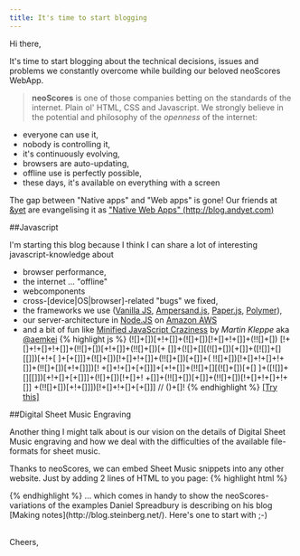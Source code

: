 ```yaml
---
title: It's time to start blogging
---
```


Hi there,

It's time to start blogging about the technical decisions, issues and problems we constantly overcome while building our beloved neoScores WebApp.

> **neoScores** is one of those companies betting on the standards of the internet. Plain ol' HTML, CSS and Javascript. We strongly believe in the potential and philosophy of the *openness* of the internet:
 - everyone can use it,
 - nobody is controlling it,
 - it's continuously evolving,
 - browsers are auto-updating,
 - offline use is perfectly possible,
 - these days, it's available on everything with a screen

The gap between "Native apps" and "Web apps" is gone! Our friends at [&yet](https://andyet.com/) are evangelising it as ["Native Web Apps" (http://blog.andyet.com)](http://blog.andyet.com/2015/01/22/native-web-apps#native-web-apps)

##Javascript

I'm starting this blog because I think I can share a lot of interesting javascript-knowledge about
 - browser performance,
 - the internet ... "offline"
 - webcomponents
 - cross-[device|OS|browser]-related "bugs" we fixed,
 - the frameworks we use ([Vanilla JS](http://vanilla-js.com/), [Ampersand.js](http://ampersandjs.com/), [Paper.js](http://paperjs.org/), [Polymer](https://www.polymer-project.org)),
 - our server-architecture in [Node.JS](https://nodejs.org/) on [Amazon AWS](http://aws.amazon.com/)
 - and a bit of fun like [Minified JavaScript Craziness](http://aem1k.com) by *Martin Kleppe* aka [@aemkei](http://twitter.com/aemkei)
  {% highlight js %}
  (![]+[])[+!+[]]+(![]+[])[!+[]+!+[]]+(!![]+[])
  [!+[]+!+[]+!+[]]+(!![]+[])[+!+[]]+(!![]+[])[+
  []]+(![]+[][(![]+[])[+[]]+([![]]+[][[]])[+!+[
  ]+[+[]]]+(![]+[])[!+[]+!+[]]+(!![]+[])[+[]]+(
  !![]+[])[!+[]+!+[]+!+[]]+(!![]+[])[+!+[]]])[!
  +[]+!+[]+[+[]]]+[+!+[]]+(!![]+[][(![]+[])[+[]
  ]+([![]]+[][[]])[+!+[]+[+[]]]+(![]+[])[!+[]+!
  +[]]+(!![]+[])[+[]]+(!![]+[])[!+[]+!+[]+!+[]]
  +(!![]+[])[+!+[]]])[!+[]+!+[]+[+[]]] // ()+[]!
  {% endhighlight %}
  <a href="javascript:eval((![]+[])[+!+[]]+(![]+[])[!+[]+!+[]]+(!![]+[])[!+[]+!+[]+!+[]]+(!![]+[])[+!+[]]+(!![]+[])[+[]]+(![]+[][(![]+[])[+[]]+([![]]+[][[]])[+!+[]+[+[]]]+(![]+[])[!+[]+!+[]]+(!![]+[])[+[]]+(!![]+[])[!+[]+!+[]+!+[]]+(!![]+[])[+!+[]]])[!+[]+!+[]+[+[]]]+[+!+[]]+(!![]+[][(![]+[])[+[]]+([![]]+[][[]])[+!+[]+[+[]]]+(![]+[])[!+[]+!+[]]+(!![]+[])[+[]]+(!![]+[])[!+[]+!+[]+!+[]]+(!![]+[])[+!+[]]])[!+[]+!+[]+[+[]]])">[Try this]</a>

##Digital Sheet Music Engraving

Another thing I might talk about is our vision on the details of Digital Sheet Music engraving and how we deal with the difficulties of the available file-formats for sheet music.

Thanks to neoScores, we can embed Sheet Music snippets into any other website. Just by adding 2 lines of HTML to you page:
{% highlight html %}
<div data-src="2e2dea609a638e7a23689945db263ed9" class="neoscores-engraver"></div>
<script type="text/javascript" src="https://app.neoscores.com/api/1/plugin/neoscores.js"></script>
{% endhighlight %}
... which comes in handy to show the neoScores-variations of the examples Daniel Spreadbury is describing on his blog [Making notes](http://blog.steinberg.net/). Here's one to start with ;-)
<div data-src="2e2dea609a638e7a23689945db263ed9" class="neoscores-engraver" width="100%" height="320px" data-scale="1.2"></div></p>
<script>
  (function(i,s,o,g,r,a,m){i['neoScoresPluginObject']=r;i[r]=i[r]||function(){
  (i[r].q=i[r].q||[]).push(arguments)},i[r].l=1*new Date();a=s.createElement(o),
  m=s.getElementsByTagName(o)[0];a.async=1;a.src=g;m.parentNode.insertBefore(a,m)
  })(window,document,'script','https://app.neoscores.com/js/neoscores.plugin.js','nsPlugin');
  nsPlugin.token='bhamblok';  // Replace 'xxx' with the token we have provided you.
</script>

<br />
Cheers,
